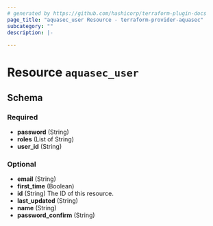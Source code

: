 ```yaml
---
# generated by https://github.com/hashicorp/terraform-plugin-docs
page_title: "aquasec_user Resource - terraform-provider-aquasec"
subcategory: ""
description: |-
  
---
```


# Resource `aquasec_user`





<!-- schema generated by tfplugindocs -->
## Schema

### Required

- **password** (String)
- **roles** (List of String)
- **user_id** (String)

### Optional

- **email** (String)
- **first_time** (Boolean)
- **id** (String) The ID of this resource.
- **last_updated** (String)
- **name** (String)
- **password_confirm** (String)


